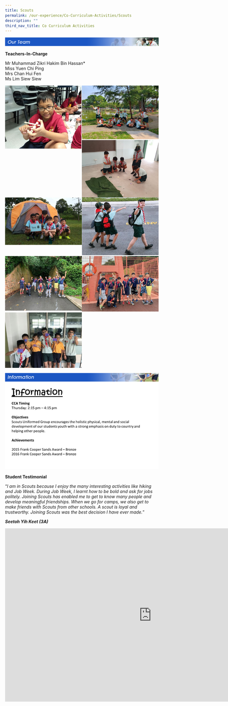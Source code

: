 ```yaml
---
title: Scouts
permalink: /our-experience/Co-Curriculum-Activities/Scouts
description: ""
third_nav_title: Co Curriculum Activities
---
```

![](/images/ourteam_scout.png)

**Teachers-In-Charge**  
  
Mr Muhammad Zikri Hakim Bin Hassan\*  
Miss Yuen Chi Ping  
Mrs Chan Hui Fen  
Ms Lim Siew Siew

<img style="width:50%;float:left" src="/images/Scouts2020a.jpeg">
		 <img style="width:50%" src="/images/Scouts2020b.jpeg">
		 
<img style="width:50%;float:left" src="/images/Scouts2020c.jpeg">
		 <img style="width:50%" src="/images/Scouts2020d.jpeg">
		 
<img style="width:50%;float:left" src="/images/Scouts2020e.jpeg">
		 <img style="width:50%" src="/images/Scouts2020f.jpeg">
		 
<img style="width:50%;float:left" src="/images/Scouts2020g.jpeg">
		 <img style="width:50%" src="/images/Scouts2020h.jpeg">
		 
![](/images/information_scout.png)
![](/images/Slide28a.jpg)

**Student Testimonial**  

“_I am in Scouts because I enjoy the many interesting activities like hiking and Job Week. During Job Week, I learnt how to be bold and ask for jobs politely. Joining Scouts has enabled me to get to know many people and develop meaningful friendships. When we go for camps, we also get to make friends with Scouts from other schools. A scout is loyal and trustworthy. Joining Scouts was the best decision I have ever made._”  

**_Seetoh Yih Keet (3A)_**

<iframe allowfullscreen="true" height="569" width="960" frameborder="0" src="https://docs.google.com/presentation/d/e/2PACX-1vRiRcSMS0bd2ETuJ6IbjeaqgmS8AgdozOww2cCy6H1TAc0IdSMydzzN_6sBDRFpKU0WkkeIvCUEkDhL/embed?start=false&amp;loop=false&amp;delayms=3000"></iframe>

